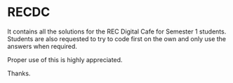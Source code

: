 # RECDC
It contains all the solutions for the REC Digital Cafe for Semester 1 students.
Students are also requested to try to code first on the own and only use the answers when required.

Proper use of this is highly appreciated.

Thanks.
